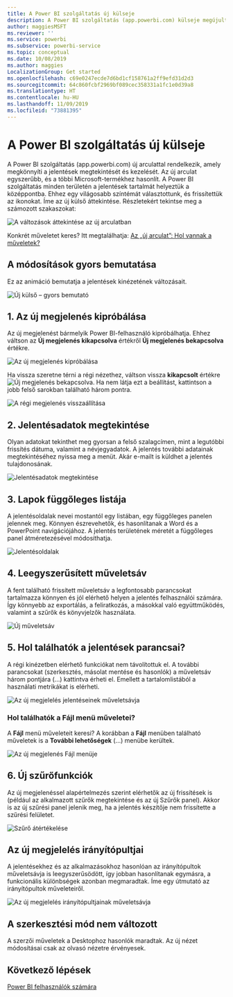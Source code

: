 ```yaml
---
title: A Power BI szolgáltatás új külseje
description: A Power BI szolgáltatás (app.powerbi.com) külseje megújult. Ez a cikk bemutatja, hogyan navigálhat a jelentésekben az új külsővel.
author: maggiesMSFT
ms.reviewer: ''
ms.service: powerbi
ms.subservice: powerbi-service
ms.topic: conceptual
ms.date: 10/08/2019
ms.author: maggies
LocalizationGroup: Get started
ms.openlocfilehash: c69e0247ecde7d6bd1cf158761a2ff9efd31d2d3
ms.sourcegitcommit: 64c860fcbf2969bf089cec358331a1fc1e0d39a8
ms.translationtype: HT
ms.contentlocale: hu-HU
ms.lasthandoff: 11/09/2019
ms.locfileid: "73881395"
---
```

# <a name="the-new-look-of-the-power-bi-service"></a>A Power BI szolgáltatás új külseje

A Power BI szolgáltatás (app.powerbi.com) új arculattal rendelkezik, amely megkönnyíti a jelentések megtekintését és kezelését. Az új arculat egyszerűbb, és a többi Microsoft-termékhez hasonlít. A Power BI szolgáltatás minden területén a jelentések tartalmát helyeztük a középpontba. Ehhez egy világosabb színtémát választottunk, és frissítettük az ikonokat. Íme az új külső áttekintése. Részletekért tekintse meg a számozott szakaszokat:

![A változások áttekintése az új arculatban](media/service-new-look/power-bi-new-look-changes.png)

Konkrét műveletet keres? Itt megtalálhatja: [Az „új arculat”: Hol vannak a műveletek?](service-new-look-where-actions.md)

## <a name="quick-tour-of-the-changes"></a>A módosítások gyors bemutatása

Ez az animáció bemutatja a jelentések kinézetének változásait.

![Új külső – gyors bemutató](media/service-new-look/power-bi-new-look-quick-tour.gif)

## <a name="1-opt-in-to-the-new-look"></a>1. Az új megjelenés kipróbálása

Az új megjelenést bármelyik Power BI-felhasználó kipróbálhatja. Ehhez váltson az **Új megjelenés kikapcsolva** értékről **Új megjelenés bekapcsolva** értékre.

![Az új megjelenés kipróbálása](media/service-new-look/power-bi-new-look-off.png)

Ha vissza szeretne térni a régi nézethez, váltson vissza **kikapcsolt** értékre ![Új megjelenés bekapcsolva](media/service-new-look/power-bi-new-look-toggle-on.png). Ha nem látja ezt a beállítást, kattintson a jobb felső sarokban található három pontra.

![A régi megjelenés visszaállítása](media/service-new-look/power-bi-new-look-on.png)

## <a name="2-view-report-details"></a>2. Jelentésadatok megtekintése 

Olyan adatokat tekinthet meg gyorsan a felső szalagcímen, mint a legutóbbi frissítés dátuma, valamint a névjegyadatok.  A jelentés további adatainak megtekintéséhez nyissa meg a menüt. Akár e-mailt is küldhet a jelentés tulajdonosának.

![Jelentésadatok megtekintése](media/service-new-look/power-bi-new-look-metadata.png)

## <a name="3-vertical-list-of-pages"></a>3. Lapok függőleges listája 
A jelentésoldalak nevei mostantól egy listában, egy függőleges panelen jelennek meg. Könnyen észrevehetők, és hasonlítanak a Word és a PowerPoint navigációjához. A jelentés területének méretét a függőleges panel átméretezésével módosíthatja.

![Jelentésoldalak](media/service-new-look/power-bi-new-look-report-pages.png)

## <a name="4-simplified-action-bar"></a>4. Leegyszerűsített műveletsáv 

A fent található frissített műveletsáv a legfontosabb parancsokat tartalmazza könnyen és jól elérhető helyen a jelentés felhasználói számára. Így könnyebb az exportálás, a feliratkozás, a másokkal való együttműködés, valamint a szűrők és könyvjelzők használata.

![Új műveletsáv](media/service-new-look/power-bi-new-look-action-bar.png)

## <a name="5-where-are-the-report-commands"></a>5. Hol találhatók a jelentések parancsai?

A régi kinézetben elérhető funkciókat nem távolítottuk el. A további parancsokat (szerkesztés, másolat mentése és hasonlók) a műveletsáv három pontjára (...) kattintva érheti el. Emellett a tartalomlistából a használati metrikákat is elérheti.

![Az új megjelelés jelentéseinek műveletsávja](media/service-new-look/power-bi-report-action-bar-new-look.gif)

### <a name="where-are-file-menu-actions"></a>Hol találhatók a Fájl menü műveletei?

A **Fájl** menü műveleteit keresi? A korábban a **Fájl** menüben található műveletek is a **További lehetőségek** (...) menübe kerültek. 

![Az új megjelenés Fájl menüje](media/service-new-look/power-bi-file-menu-new-look.gif)

## <a name="6-new-filter-experience"></a>6. Új szűrőfunkciók

Az új megjelenéssel alapértelmezés szerint elérhetők az új frissítések is (például az alkalmazott szűrők megtekintése és az új Szűrők panel). Akkor is az új szűrési panel jelenik meg, ha a jelentés készítője nem frissítette a szűrési felületet.

![Szűrő átértékelése](media/service-new-look/power-bi-new-look-filters.png)

## <a name="dashboard-new-look-experience"></a>Az új megjelelés irányítópultjai 

A jelentésekhez és az alkalmazásokhoz hasonlóan az irányítópultok műveletsávja is leegyszerűsödött, így jobban hasonlítanak egymásra, a funkcionális különbségek azonban megmaradtak. Íme egy útmutató az irányítópultok műveleteiről.
 
![Az új megjelelés irányítópultjainak műveletsávja](media/service-new-look/power-bi-dashboard-action-bar-new-look.gif)

## <a name="no-changes-to-edit-mode"></a>A szerkesztési mód nem változott 

A szerzői műveletek a Desktophoz hasonlók maradtak. Az új nézet módosításai csak az olvasó nézetre érvényesek.

## <a name="next-steps"></a>Következő lépések

[Power BI felhasználók számára](consumer/end-user-consumer.md)
